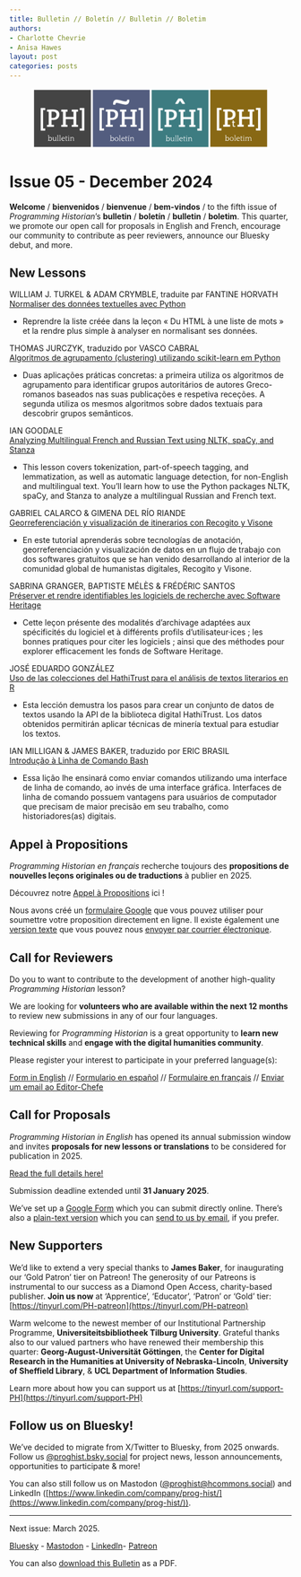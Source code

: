 ```yaml
---
title: Bulletin // Boletín // Bulletin // Boletim
authors: 
- Charlotte Chevrie
- Anisa Hawes
layout: post
categories: posts 
---
```


<p><figure><img src="/images/logos/ph-bulletin-banner.png" alt="Banner showing the four Programming Historian logos and the title Bulletin in each language "/><figcaption></figcaption> </figure></p>

# Issue 05 - December 2024

**Welcome** / **bienvenidos** / **bienvenue** / **bem-vindos** / to the fifth issue of _Programming Historian_’s **bulletin** / **boletín** / **bulletin** / **boletim**. This quarter, we promote our open call for proposals in English and French, encourage our community to contribute as peer reviewers, announce our Bluesky debut, and more.

## New Lessons    

WILLIAM J. TURKEL & ADAM CRYMBLE, traduite par FANTINE HORVATH    
[Normaliser des données textuelles avec Python](https://doi.org/10.46430/phfr0033)
- Reprendre la liste créée dans la leçon «&nbsp;Du HTML à une liste de mots&nbsp;» et la rendre plus simple à analyser en normalisant ses données.   

THOMAS JURCZYK, traduzido por VASCO CABRAL    
[Algoritmos de agrupamento (clustering) utilizando scikit-learn em Python](https://doi.org/10.46430/phpt0048)
- Duas aplicações práticas concretas: a primeira utiliza os algoritmos de agrupamento para identificar grupos autoritários de autores Greco-romanos baseados nas suas publicações e respetiva receções. A segunda utiliza os mesmos algoritmos sobre dados textuais para descobrir grupos semânticos.

IAN GOODALE    
[Analyzing Multilingual French and Russian Text using NLTK, spaCy, and Stanza](https://doi.org/10.46430/phen0121)
- This lesson covers tokenization, part-of-speech tagging, and lemmatization, as well as automatic language detection, for non-English and multilingual text. You’ll learn how to use the Python packages NLTK, spaCy, and Stanza to analyze a multilingual Russian and French text.

GABRIEL CALARCO & GIMENA DEL RÍO RIANDE    
[Georreferenciación y visualización de itinerarios con Recogito y Visone](https://doi.org/10.46430/phes0067)
- En este tutorial aprenderás sobre tecnologías de anotación, georreferenciación y visualización de datos en un flujo de trabajo con dos softwares gratuitos que se han venido desarrollando al interior de la comunidad global de humanistas digitales, Recogito y Visone. 

SABRINA GRANGER, BAPTISTE MÉLÈS & FRÉDÉRIC SANTOS    
[Préserver et rendre identifiables les logiciels de recherche avec Software Heritage](https://doi.org/10.46430/phfr0034)
- Cette leçon présente des modalités d’archivage adaptées aux spécificités du logiciel et à différents profils d’utilisateur·ices&nbsp;; les bonnes pratiques pour citer les logiciels&nbsp;; ainsi que des méthodes pour explorer efficacement les fonds de Software Heritage.

JOSÉ EDUARDO GONZÁLEZ    
[Uso de las colecciones del HathiTrust para el análisis de textos literarios en R](https://doi.org/10.46430/phes0068)
- Esta lección demustra los pasos para crear un conjunto de datos de textos usando la API de la biblioteca digital HathiTrust. Los datos obtenidos permitirán aplicar técnicas de minería textual para estudiar los textos.

IAN MILLIGAN & JAMES BAKER, traduzido por ERIC BRASIL    
[Introdução à Linha de Comando Bash](https://doi.org/10.46430/phpt0049)
- Essa lição lhe ensinará como enviar comandos utilizando uma interface de linha de comando, ao invés de uma interface gráfica. Interfaces de linha de comando possuem vantagens para usuários de computador que precisam de maior precisão em seu trabalho, como historiadores(as) digitais.

## Appel à Propositions

_Programming Historian en français_ recherche toujours des **propositions de nouvelles leçons originales ou de traductions** à publier en 2025.

Découvrez notre [Appel à Propositions](https://programminghistorian.org/posts/appel-a-propositions) ici&nbsp;!

Nous avons créé un [formulaire Google](https://forms.gle/XG7sXu7EaCbnwAd56) que vous pouvez utiliser pour soumettre votre proposition directement en ligne. Il existe également une [version texte](https://programminghistorian.org/assets/forms/formulaire-lecon.txt) que vous pouvez nous [envoyer par courrier électronique](mailto:francais@programminghistorian.org).

## Call for Reviewers

Do you to want to contribute to the development of another high-quality _Programming Historian_ lesson? 

We are looking for **volunteers who are available within the next 12 months** to review new submissions in any of our four languages.

Reviewing for _Programming Historian_ is a great opportunity to **learn new technical skills** and **engage with the digital humanities community**. 

Please register your interest to participate in your preferred language(s):

[Form in English](https://forms.gle/9nPjy9t8Bzf2FUdy9) // [Formulario en español](https://forms.gle/u3BS29FqH84bMxP37) // [Formulaire en français](https://forms.gle/u3BS29FqH84bMxP37) // [Enviar um email ao Editor-Chefe](mailto:portugues@programminghistorian.org)

## Call for Proposals

_Programming Historian in English_ has opened its annual submission window and invites **proposals for new lessons or translations** to be considered for publication in 2025. 

[Read the full details here!](https://programminghistorian.org/posts/en-call-for-proposals)

Submission deadline extended until **31 January 2025**.

We’ve set up a [Google Form](https://tinyurl.com/en-ph-proposals-2024) which you can submit directly online. There’s also a [plain-text version](https://programminghistorian.org/assets/forms/Lesson.Query.Form.txt) which you can [send to us by email](mailto:english@programminghistorian.org), if you prefer.

## New Supporters

We’d like to extend a very special thanks to **James Baker**, for inaugurating our ‘Gold Patron’ tier on Patreon! The generosity of our Patreons is instrumental to our success as a Diamond Open Access, charity-based publisher. **Join us now** at ‘Apprentice’, ‘Educator’, ‘Patron’ or ‘Gold’ tier: [https://tinyurl.com/PH-patreon](https://tinyurl.com/PH-patreon)

Warm welcome to the newest member of our Institutional Partnership Programme, **Universiteitsbibliotheek Tilburg University**. Grateful thanks also to our valued partners who have renewed their membership this quarter: **Georg-August-Universität Göttingen**, the **Center for Digital Research in the Humanities at University of Nebraska-Lincoln**, **University of Sheffield Library**, & **UCL Department of Information Studies**.

Learn more about how you can support us at [https://tinyurl.com/support-PH](https://tinyurl.com/support-PH)

## Follow us on Bluesky!

We’ve decided to migrate from X/Twitter to Bluesky, from 2025 onwards. Follow us [@proghist.bsky.social](https://bsky.app/profile/proghist.bsky.social) for project news, lesson announcements, opportunities to participate & more!

You can also still follow us on Mastodon ([@proghist@hcommons.social](https://hcommons.social/@proghist)) and LinkedIn ([https://www.linkedin.com/company/prog-hist/](https://www.linkedin.com/company/prog-hist/)).

------    
Next issue: March 2025. 

[Bluesky](https://bsky.app/profile/proghist.bsky.social) - [Mastodon](https://hcommons.social/@proghist) - [LinkedIn](https://www.linkedin.com/company/prog-hist/)- [Patreon](https://www.patreon.com/theprogramminghistorian)

You can also [download this Bulletin](/assets/bulletin/2024-12-13-bulletin-issue-05.pdf) as a PDF.
